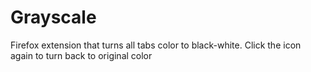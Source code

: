 # Grayscale
Firefox extension that turns all tabs color to black-white. Click the icon again to turn back to original color
